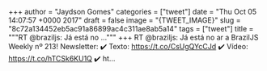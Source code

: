 
+++
author = "Jaydson Gomes"
categories = ["tweet"]
date = "Thu Oct 05 14:07:57 +0000 2017"
draft = false
image = "{TWEET_IMAGE}"
slug = "8c72a134452eb5ac91a86899ac4c311ae8ab5a14"
tags = ["tweet"]
title = """RT @braziljs: Já está no ..."""
+++
RT @braziljs: Já está no ar a BrazilJS Weekly nº 213!
Newsletter: ✔️
Texto: https://t.co/CsUgQYcCJd ✔️
Vídeo: https://t.co/hTCSk6KU1Q ✔️ ht…
